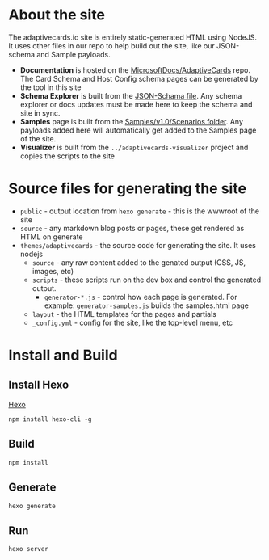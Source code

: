 # About the site

The adaptivecards.io site is entirely static-generated HTML using NodeJS. It uses other files in our repo to help build out the site, like our JSON-schema and Sample payloads.

* **Documentation** is hosted on the [MicrosoftDocs/AdaptiveCards](https://github.com/MicrosoftDocs/AdaptiveCards) repo. The Card Schema and Host Config schema pages can be generated by the tool in this site
* **Schema Explorer** is built from the [JSON-Schama file](../../../schemas/adaptive-cards.json). Any schema explorer or docs updates must be made here to keep the schema and site in sync.
* **Samples** page is built from the [Samples/v1.0/Scenarios folder](../../../samples/v1.0/scenarios). Any payloads added here will automatically get added to the Samples page of the site.
* **Visualizer** is built from the `../adaptivecards-visualizer` project and copies the scripts to the site

# Source files for generating the site

* `public` - output location from `hexo generate` - this is the wwwroot of the site
* `source` - any markdown blog posts or pages, these get rendered as HTML on generate
* `themes/adaptivecards` - the source code for generating the site. It uses nodejs
    * `source` - any raw content added to the genated output (CSS, JS, images, etc)
    * `scripts` - these scripts run on the dev box and control the generated output.
        * `generator-*.js` - control how each page is generated. For example: `generator-samples.js` builds the samples.html page
    * `layout` - the HTML templates for the pages and partials
    * `_config.yml` - config for the site, like the top-level menu, etc

# Install and Build

## Install Hexo

[Hexo](https://hexo.io/)

```console
npm install hexo-cli -g
```

## Build

```console
npm install
```

## Generate

```console
hexo generate
```

## Run

```console
hexo server
```